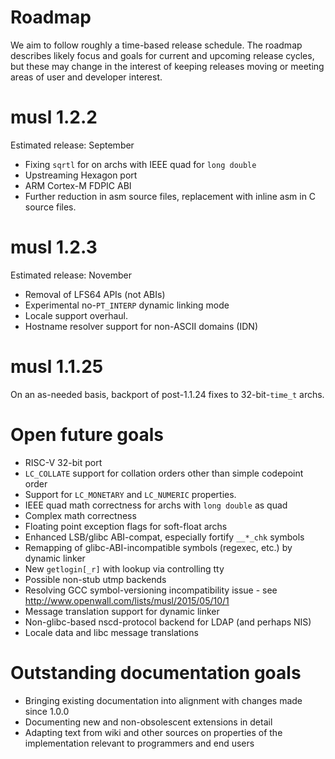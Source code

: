 # Roadmap

We aim to follow roughly a time-based release schedule. The roadmap describes likely
focus and goals for current and upcoming release cycles, but these may change in the
interest of keeping releases moving or meeting areas of user and developer interest.


# musl 1.2.2

Estimated release: September

- Fixing `sqrtl` for on archs with IEEE quad for `long double`
- Upstreaming Hexagon port
- ARM Cortex-M FDPIC ABI
- Further reduction in asm source files, replacement with inline asm
  in C source files.


# musl 1.2.3

Estimated release: November

- Removal of LFS64 APIs (not ABIs)
- Experimental no-`PT_INTERP` dynamic linking mode
- Locale support overhaul.
- Hostname resolver support for non-ASCII domains (IDN)


# musl 1.1.25

On an as-needed basis, backport of post-1.1.24 fixes to
32-bit-`time_t` archs.



# Open future goals

- RISC-V 32-bit port
- `LC_COLLATE` support for collation orders other than simple codepoint order
- Support for `LC_MONETARY` and `LC_NUMERIC` properties.
- IEEE quad math correctness for archs with `long double` as quad
- Complex math correctness
- Floating point exception flags for soft-float archs
- Enhanced LSB/glibc ABI-compat, especially fortify `__*_chk` symbols
- Remapping of glibc-ABI-incompatible symbols (regexec, etc.) by dynamic linker
- New `getlogin[_r]` with lookup via controlling tty
- Possible non-stub utmp backends
- Resolving GCC symbol-versioning incompatibility issue - see
  <http://www.openwall.com/lists/musl/2015/05/10/1>
- Message translation support for dynamic linker
- Non-glibc-based nscd-protocol backend for LDAP (and perhaps NIS)
- Locale data and libc message translations


# Outstanding documentation goals

- Bringing existing documentation into alignment with changes made since
  1.0.0
- Documenting new and non-obsolescent extensions in detail
- Adapting text from wiki and other sources on properties of the
  implementation relevant to programmers and end users
